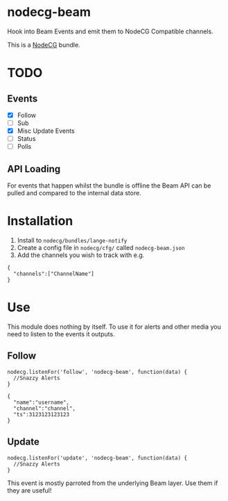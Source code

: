 # nodecg-beam
Hook into Beam Events and emit them to NodeCG Compatible channels.

This is a [NodeCG](http://github.com/nodecg/nodecg) bundle.

# TODO

## Events
- [X] Follow
- [ ] Sub
- [X] Misc Update Events
- [ ] Status
- [ ] Polls

## API Loading
For events that happen whilst the bundle is offline the Beam API can be pulled and compared to the internal data store.


# Installation
1. Install to `nodecg/bundles/lange-notify`
2. Create a config file in `nodecg/cfg/` called `nodecg-beam.json`
3. Add the channels you wish to track with e.g.
```
{
  "channels":["ChannelName"]
}
```

# Use 

This module does nothing by itself. To use it for alerts and other media you need to listen to the events it outputs.

## Follow
```
nodecg.listenFor('follow', 'nodecg-beam', function(data) {
  //Snazzy Alerts
}

```

```
{
  "name":"username",
  "channel":"channel",
  "ts":3123123123123
}
```

## Update
```
nodecg.listenFor('update', 'nodecg-beam', function(data) {
  //Snazzy Alerts
}

```
This event is mostly parroted from the underlying Beam layer. Use them if they are useful!
